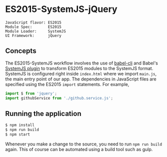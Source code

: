 ES2015-SystemJS-jQuery
======================
```
JavaScript flavor: ES2015
Module Spec:       ES2015
Module Loader:     SystemJS
UI Framework:      jQuery
```

Concepts
--------
The ES2015-SystemJS workflow involves the use of [babel-cli](https://babeljs.io/docs/usage/cli/) and Babel's [SystemJS plugin](https://babeljs.io/docs/plugins/transform-es2015-modules-systemjs/) to transform ES2015 modules to the SystemJS format. SystemJS is configured right inside `index.html` where we import `main.js`, the main entry point of our app. The dependencies in JavaScript files are specified using the ES2015 `import` statements. For example,

```javascript
import $ from 'jquery';
import githubService from './github.service.js';
```

Running the application
-----------------------
```bash
$ npm install
$ npm run build
$ npm start
```

Whenever you make a change to the source, you need to run `npm run build` again. This of course can be automated using a build tool such as gulp.
